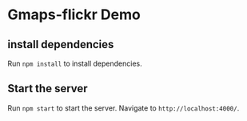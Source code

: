 # Gmaps-flickr Demo

## install dependencies

Run `npm install` to install dependencies.

## Start the server

Run `npm start` to start the server. Navigate to `http://localhost:4000/`.
